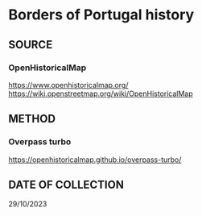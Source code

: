 # Borders of Portugal history

## SOURCE 
### OpenHistoricalMap
https://www.openhistoricalmap.org/
https://wiki.openstreetmap.org/wiki/OpenHistoricalMap

## METHOD
### Overpass turbo
https://openhistoricalmap.github.io/overpass-turbo/

## DATE OF COLLECTION
29/10/2023
